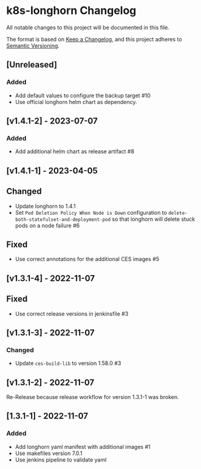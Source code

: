 # k8s-longhorn Changelog
All notable changes to this project will be documented in this file.

The format is based on [Keep a Changelog](https://keepachangelog.com/en/1.0.0/),
and this project adheres to [Semantic Versioning](https://semver.org/spec/v2.0.0.html).

## [Unreleased]
### Added
- Add default values to configure the backup target #10
- Use official longhorn helm chart as dependency.

## [v1.4.1-2] - 2023-07-07
### Added
- Add additional helm chart as release artifact #8

## [v1.4.1-1] - 2023-04-05
## Changed
- Update longhorn to 1.4.1
- Set `Pod Deletion Policy When Node is Down` configuration to `delete-both-statefulset-and-deployment-pod`
  so that longhorn will delete stuck pods on a node failure #6

## Fixed
- Use correct annotations for the additional CES images #5

## [v1.3.1-4] - 2022-11-07
## Fixed
- Use correct release versions in jenkinsfile #3

## [v1.3.1-3] - 2022-11-07
### Changed
- Update `ces-build-lib` to version 1.58.0 #3

## [v1.3.1-2] - 2022-11-07
Re-Release because release workflow for version 1.3.1-1 was broken.

## [1.3.1-1] - 2022-11-07
### Added
- Add longhorn yaml manifest with additional images #1
- Use makefiles version 7.0.1
- Use jenkins pipeline to validate yaml


